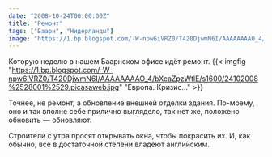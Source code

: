 ```yaml
---
date: "2008-10-24T00:00:00Z"
title: "Ремонт"
tags: ["Баарн", "Нидерланды"]
image: "https://1.bp.blogspot.com/-W-npw6iVRZ0/T420DjwmN6I/AAAAAAAAO_4/bXcaZpzWtlE/s1600/24102008%2528001%2529.picasaweb.jpg"
---
```


Которую неделю в нашем Баарнском офисе идёт ремонт.
{{< imgfig "https://1.bp.blogspot.com/-W-npw6iVRZ0/T420DjwmN6I/AAAAAAAAO_4/bXcaZpzWtlE/s1600/24102008%2528001%2529.picasaweb.jpg" "Европа. Кризис…" >}}

Точнее, не ремонт, а обновление внешней отделки здания. По-моему, оно и так вполне себе прилично выглядело, так нет же, положено обновить — обновляют.

Строители с утра просят открывать окна, чтобы покрасить их. И, как обычно, все в достаточной степени владеют английским.
